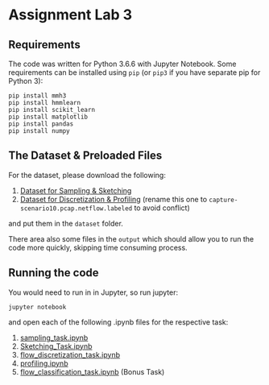 # Assignment Lab 3

## Requirements

The code was written for Python 3.6.6 with Jupyter Notebook. Some requirements can be installed using `pip` (or `pip3` if you have separate pip for Python 3):

```
pip install mmh3
pip install hmmlearn
pip install scikit_learn
pip install matplotlib
pip install pandas
pip install numpy
```

## The Dataset & Preloaded Files
For the dataset, please download the following:

1. [Dataset for Sampling & Sketching](https://mcfp.felk.cvut.cz/publicDatasets/CTU-Malware-Capture-Botnet-43/capture20110811.pcap.netflow.labeled)
2. [Dataset for Discretization & Profiling](https://mcfp.felk.cvut.cz/publicDatasets/CTU-Malware-Capture-Botnet-51/capture20110818.pcap.netflow.labeled) (rename this one to `capture-scenario10.pcap.netflow.labeled` to avoid conflict)

and put them in the `dataset` folder.

There area also some files in the `output` which should allow you to run the code more quickly, skipping time consuming process.

## Running the code
You would need to run in in Jupyter, so run jupyter:

```
jupyter notebook
```

and open each of the following .ipynb files for the respective task:

1. [sampling_task.ipynb](https://github.com/enreina/cs4035-lab/blob/master/lab3/sampling_task.ipynb)
2. [Sketching_Task.ipynb](https://github.com/enreina/cs4035-lab/blob/master/lab3/Sketching_Task.ipynb)
3. [flow_discretization_task.ipynb](https://github.com/enreina/cs4035-lab/blob/master/lab3/flow_discretization_task.ipynb)
4. [profiling.ipynb](https://github.com/enreina/cs4035-lab/blob/master/lab3/profiling.ipynb)
5. [flow_classification_task.ipynb](https://github.com/enreina/cs4035-lab/blob/master/lab3/flow_classification_task.ipynb) (Bonus Task)

